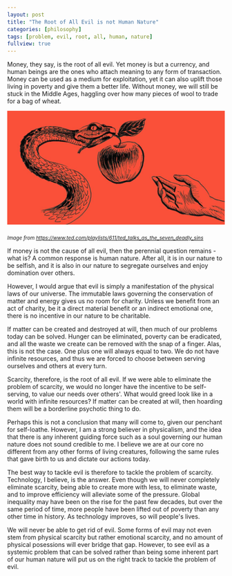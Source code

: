 ```yaml
---
layout: post
title: "The Root of All Evil is not Human Nature"
categories: [philosophy]
tags: [problem, evil, root, all, human, nature]
fullview: true
---
```


Money, they say, is the root of all evil. Yet money is but a currency, and human beings are the ones who attach meaning to any form of transaction. Money can be used as a medium for exploitation, yet it can also uplift those living in poverty and give them a better life. Without money, we will still be stuck in the Middle Ages, haggling over how many pieces of wool to trade for a bag of wheat. 

<img src="/assets/images/evil.jpg" class="thumbnail">

*<sub>Image from https://www.ted.com/playlists/611/ted_talks_as_the_seven_deadly_sins</sub>*

If money is not the cause of all evil, then the perennial question remains - what is? A common response is human nature. After all, it is in our nature to be selfish, and it is also in our nature to segregate ourselves and enjoy domination over others.

However, I would argue that evil is simply a manifestation of the physical laws of our universe. The immutable laws governing the conservation of matter and energy gives us no room for charity. Unless we benefit from an act of charity, be it a direct material benefit or an indirect emotional one, there is no incentive in our nature to be charitable.

If matter can be created and destroyed at will, then much of our problems today can be solved. Hunger can be eliminated, poverty can be eradicated, and all the waste we create can be removed with the snap of a finger. Alas, this is not the case. One plus one will always equal to two. We do not have infinite resources, and thus we are forced to choose between serving ourselves and others at every turn.

Scarcity, therefore, is the root of all evil. If we were able to eliminate the problem of scarcity, we would no longer have the incentive to be self-serving, to value our needs over others'. What would greed look like in a world with infinite resources? If matter can be created at will, then hoarding them will be a borderline psychotic thing to do.

Perhaps this is not a conclusion that many will come to, given our penchant for self-loathe. However, I am a strong believer in physicalism, and the idea that there is any inherent guiding force such as a soul governing our human nature does not sound credible to me. I believe we are at our core no different from any other forms of living creatures, following the same rules that gave birth to us and dictate our actions today.

The best way to tackle evil is therefore to tackle the problem of scarcity. Technology, I believe, is the answer. Even though we will never completely eliminate scarcity, being able to create more with less, to eliminate waste, and to improve efficiency will alleviate some of the pressure. Global inequality may have been on the rise for the past few decades, but over the same period of time, more people have been lifted out of poverty than any other time in history. As technology improves, so will people's lives.

We will never be able to get rid of evil. Some forms of evil may not even stem from physical scarcity but rather emotional scarcity, and no amount of physical posessions will ever bridge that gap. However, to see evil as a systemic problem that can be solved rather than being some inherent part of our human nature will put us on the right track to tackle the problem of evil.